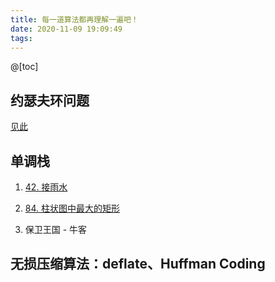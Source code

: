 ```yaml
---
title: 每一道算法都再理解一遍吧！
date: 2020-11-09 19:09:49
tags:
---
```


@[toc] 

## 约瑟夫环问题
 [见此](https://blog.csdn.net/lei396601057/article/details/109312337)

## 单调栈

1. [42. 接雨水](https://leetcode-cn.com/problems/trapping-rain-water/)

2. [84. 柱状图中最大的矩形](https://leetcode-cn.com/problems/largest-rectangle-in-histogram/)

3. 保卫王国 - 牛客

## 无损压缩算法：deflate、Huffman Coding

